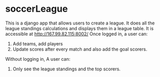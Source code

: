 # soccerLeague
This is a django app that allows users to create a league. It does all the league standings calculations and displays them in a league table. It is accessible at http://167.99.82.115:8002/ 
Once logged in, a user can:
1. Add teams, add players
2. Update scores after every match and also add the goal scorers.

Without logging in, A user can:
1. Only see the league standings and the top scorers.
